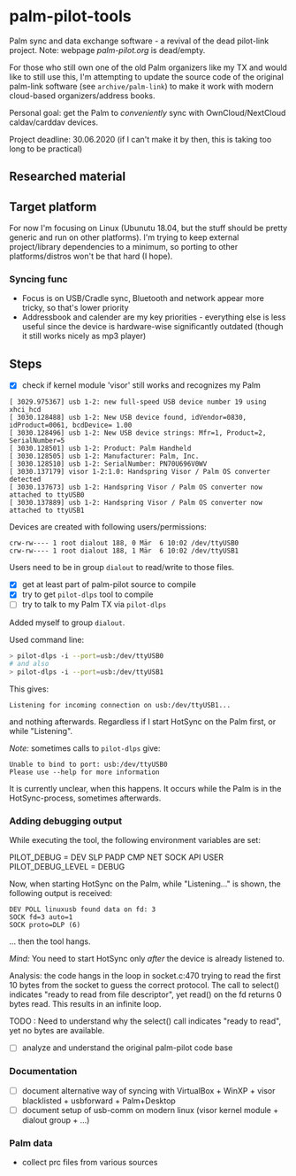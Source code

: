 # palm-pilot-tools
Palm sync and data exchange software - a revival of the dead pilot-link project. Note: webpage _palm-pilot.org_ is dead/empty.

For those who still own one of the old Palm organizers like my TX and would like to still use this, I'm attempting to
update the source code of the original palm-link software (see `archive/palm-link`) to make it work with modern cloud-based organizers/address books.

Personal goal: get the Palm to _conveniently_ sync with OwnCloud/NextCloud caldav/carddav devices.

Project deadline: 30.06.2020 (if I can't make it by then, this is taking too long to be practical)

## Researched material

## Target platform

For now I'm focusing on Linux (Ubunutu 18.04, but the stuff should be pretty generic and run on other platforms). I'm trying
to keep external project/library dependencies to a minimum, so porting to other platforms/distros won't be that hard (I hope).

### Syncing func

- Focus is on USB/Cradle sync, Bluetooth and network appear more tricky, so that's lower priority
- Addressbook and calender are my key priorities - everything else is less useful since the device is hardware-wise significantly outdated (though it still works nicely as mp3 player)


## Steps

- [x] check if kernel module 'visor' still works and recognizes my Palm

```
[ 3029.975367] usb 1-2: new full-speed USB device number 19 using xhci_hcd
[ 3030.128488] usb 1-2: New USB device found, idVendor=0830, idProduct=0061, bcdDevice= 1.00
[ 3030.128496] usb 1-2: New USB device strings: Mfr=1, Product=2, SerialNumber=5
[ 3030.128501] usb 1-2: Product: Palm Handheld
[ 3030.128505] usb 1-2: Manufacturer: Palm, Inc.
[ 3030.128510] usb 1-2: SerialNumber: PN70U696V0WV
[ 3030.137179] visor 1-2:1.0: Handspring Visor / Palm OS converter detected
[ 3030.137673] usb 1-2: Handspring Visor / Palm OS converter now attached to ttyUSB0
[ 3030.137889] usb 1-2: Handspring Visor / Palm OS converter now attached to ttyUSB1
```

Devices are created with following users/permissions:

```
crw-rw---- 1 root dialout 188, 0 Mär  6 10:02 /dev/ttyUSB0
crw-rw---- 1 root dialout 188, 1 Mär  6 10:02 /dev/ttyUSB1
```

Users need to be in group `dialout` to read/write to those files.

- [x] get at least part of palm-pilot source to compile
- [x] try to get `pilot-dlps` tool to compile
- [ ] try to talk to my Palm TX via `pilot-dlps`

Added myself to group `dialout`.

Used command line:

```bash
> pilot-dlps -i --port=usb:/dev/ttyUSB0
# and also
> pilot-dlps -i --port=usb:/dev/ttyUSB1
```

This gives:

```
Listening for incoming connection on usb:/dev/ttyUSB1...
```

and nothing afterwards. Regardless if I start HotSync on the Palm first, or while "Listening".

_Note:_ sometimes calls to `pilot-dlps` give:
```
Unable to bind to port: usb:/dev/ttyUSB0
Please use --help for more information
```
It is currently unclear, when this happens. It occurs while the Palm is in the HotSync-process, sometimes
afterwards.

### Adding debugging output

While executing the tool, the following environment variables are set:

PILOT_DEBUG = DEV SLP PADP CMP NET SOCK API USER
PILOT_DEBUG_LEVEL = DEBUG

Now, when starting HotSync on the Palm, while "Listening..." is shown, the following output is received:

```
DEV POLL linuxusb found data on fd: 3
SOCK fd=3 auto=1
SOCK proto=DLP (6)
```
... then the tool hangs.

*Mind:* You need to start HotSync only *after* the device is already listened to.

Analysis: the code hangs in the loop in socket.c:470 trying to read the first 10 bytes from the socket
to guess the correct protocol. The call to select() indicates "ready to read from file descriptor", yet 
read() on the fd returns 0 bytes read. This results in an infinite loop.

TODO : Need to understand why the select() call indicates "ready to read", yet no bytes are available.



- [ ] analyze and understand the original palm-pilot code base

### Documentation

- [ ] document alternative way of syncing with VirtualBox + WinXP + visor blacklisted  + usbforward + Palm+Desktop
- [ ] document setup of usb-comm on modern linux (visor kernel module + dialout group + ...)

### Palm data

- collect prc files from various sources
